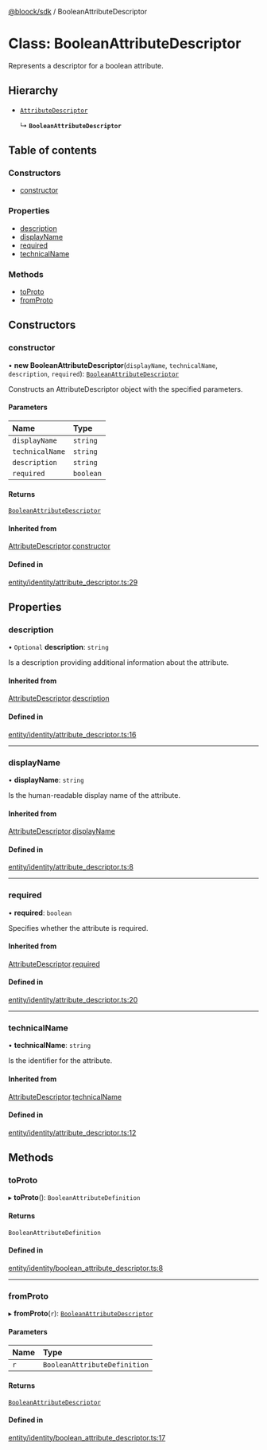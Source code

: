 [@bloock/sdk](../index.md) / BooleanAttributeDescriptor

# Class: BooleanAttributeDescriptor

Represents a descriptor for a boolean attribute.

## Hierarchy

- [`AttributeDescriptor`](AttributeDescriptor.md)

  ↳ **`BooleanAttributeDescriptor`**

## Table of contents

### Constructors

- [constructor](BooleanAttributeDescriptor.md#constructor)

### Properties

- [description](BooleanAttributeDescriptor.md#description)
- [displayName](BooleanAttributeDescriptor.md#displayname)
- [required](BooleanAttributeDescriptor.md#required)
- [technicalName](BooleanAttributeDescriptor.md#technicalname)

### Methods

- [toProto](BooleanAttributeDescriptor.md#toproto)
- [fromProto](BooleanAttributeDescriptor.md#fromproto)

## Constructors

### constructor

• **new BooleanAttributeDescriptor**(`displayName`, `technicalName`, `description`, `required`): [`BooleanAttributeDescriptor`](BooleanAttributeDescriptor.md)

Constructs an AttributeDescriptor object with the specified parameters.

#### Parameters

| Name | Type |
| :------ | :------ |
| `displayName` | `string` |
| `technicalName` | `string` |
| `description` | `string` |
| `required` | `boolean` |

#### Returns

[`BooleanAttributeDescriptor`](BooleanAttributeDescriptor.md)

#### Inherited from

[AttributeDescriptor](AttributeDescriptor.md).[constructor](AttributeDescriptor.md#constructor)

#### Defined in

[entity/identity/attribute_descriptor.ts:29](https://github.com/bloock/bloock-sdk/blob/4afdb4b/languages/js/src/entity/identity/attribute_descriptor.ts#L29)

## Properties

### description

• `Optional` **description**: `string`

Is a description providing additional information about the attribute.

#### Inherited from

[AttributeDescriptor](AttributeDescriptor.md).[description](AttributeDescriptor.md#description)

#### Defined in

[entity/identity/attribute_descriptor.ts:16](https://github.com/bloock/bloock-sdk/blob/4afdb4b/languages/js/src/entity/identity/attribute_descriptor.ts#L16)

___

### displayName

• **displayName**: `string`

Is the human-readable display name of the attribute.

#### Inherited from

[AttributeDescriptor](AttributeDescriptor.md).[displayName](AttributeDescriptor.md#displayname)

#### Defined in

[entity/identity/attribute_descriptor.ts:8](https://github.com/bloock/bloock-sdk/blob/4afdb4b/languages/js/src/entity/identity/attribute_descriptor.ts#L8)

___

### required

• **required**: `boolean`

Specifies whether the attribute is required.

#### Inherited from

[AttributeDescriptor](AttributeDescriptor.md).[required](AttributeDescriptor.md#required)

#### Defined in

[entity/identity/attribute_descriptor.ts:20](https://github.com/bloock/bloock-sdk/blob/4afdb4b/languages/js/src/entity/identity/attribute_descriptor.ts#L20)

___

### technicalName

• **technicalName**: `string`

Is the identifier for the attribute.

#### Inherited from

[AttributeDescriptor](AttributeDescriptor.md).[technicalName](AttributeDescriptor.md#technicalname)

#### Defined in

[entity/identity/attribute_descriptor.ts:12](https://github.com/bloock/bloock-sdk/blob/4afdb4b/languages/js/src/entity/identity/attribute_descriptor.ts#L12)

## Methods

### toProto

▸ **toProto**(): `BooleanAttributeDefinition`

#### Returns

`BooleanAttributeDefinition`

#### Defined in

[entity/identity/boolean_attribute_descriptor.ts:8](https://github.com/bloock/bloock-sdk/blob/4afdb4b/languages/js/src/entity/identity/boolean_attribute_descriptor.ts#L8)

___

### fromProto

▸ **fromProto**(`r`): [`BooleanAttributeDescriptor`](BooleanAttributeDescriptor.md)

#### Parameters

| Name | Type |
| :------ | :------ |
| `r` | `BooleanAttributeDefinition` |

#### Returns

[`BooleanAttributeDescriptor`](BooleanAttributeDescriptor.md)

#### Defined in

[entity/identity/boolean_attribute_descriptor.ts:17](https://github.com/bloock/bloock-sdk/blob/4afdb4b/languages/js/src/entity/identity/boolean_attribute_descriptor.ts#L17)
